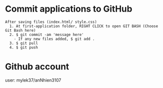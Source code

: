 # Commit applications to GitHub
    After saving files (index.html/ style.css)
      1. At first-application folder, RIGHT CLICK to open GIT BASH (Choose Git Bash here)
      2. $ git commit -am 'message here'
        - If any new files added, $ git add .
      3. $ git pull
      4. $ git push
# Github account
  user: mylek37/anNhien3107